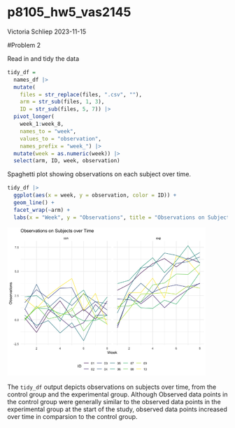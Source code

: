 p8105_hw5_vas2145
================
Victoria Schliep
2023-11-15

\#Problem 2

Read in and tidy the data

``` r
tidy_df =
  names_df |> 
  mutate(
    files = str_replace(files, ".csv", ""),
    arm = str_sub(files, 1, 3),
    ID = str_sub(files, 5, 7)) |> 
  pivot_longer(
    week_1:week_8,
    names_to = "week",
    values_to = "observation",
    names_prefix = "week_") |> 
  mutate(week = as.numeric(week)) |> 
  select(arm, ID, week, observation)
```

Spaghetti plot showing observations on each subject over time.

``` r
tidy_df |> 
  ggplot(aes(x = week, y = observation, color = ID)) +
  geom_line() +
  facet_wrap(~arm) +
  labs(x = "Week", y = "Observations", title = "Observations on Subjects over Time")
```

<img src="p8105_hw5_vas2145_files/figure-gfm/unnamed-chunk-3-1.png" width="90%" />

The `tidy_df` output depicts observations on subjects over time, from
the control group and the experimental group. Although Observed data
points in the control group were generally similar to the observed data
points in the experimental group at the start of the study, observed
data points increased over time in comparsion to the control group.
